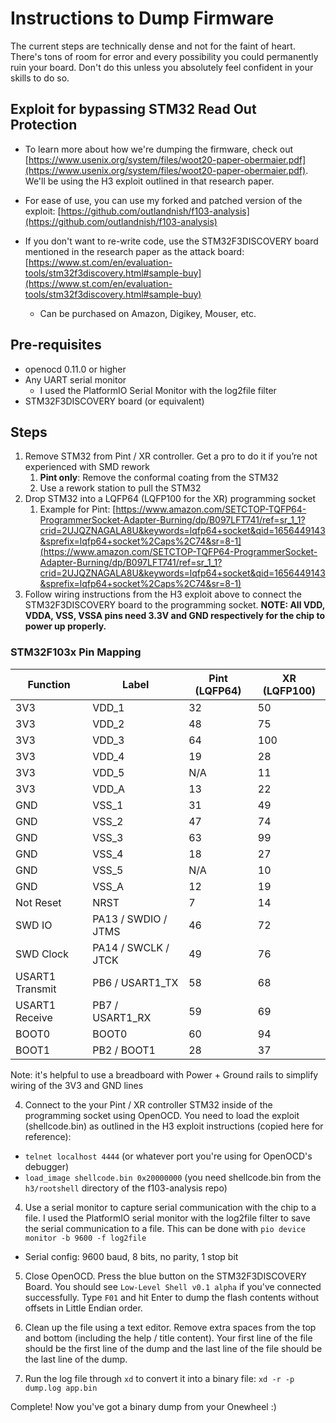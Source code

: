 # Instructions to Dump Firmware

The current steps are technically dense and not for the faint of heart. There's tons of room for error and every possibility you could permanently ruin your board. Don't do this unless you absolutely feel confident in your skills to do so.

## Exploit for bypassing STM32 Read Out Protection

- To learn more about how we're dumping the firmware, check out [https://www.usenix.org/system/files/woot20-paper-obermaier.pdf](https://www.usenix.org/system/files/woot20-paper-obermaier.pdf). We'll be using the H3 exploit outlined in that research paper.

- For ease of use, you can use my forked and patched version of the exploit: [https://github.com/outlandnish/f103-analysis](https://github.com/outlandnish/f103-analysis)

- If you don't want to re-write code, use the STM32F3DISCOVERY board mentioned in the research paper as the attack board: [https://www.st.com/en/evaluation-tools/stm32f3discovery.html#sample-buy](https://www.st.com/en/evaluation-tools/stm32f3discovery.html#sample-buy)
    - Can be purchased on Amazon, Digikey, Mouser, etc.

## Pre-requisites

- openocd 0.11.0 or higher
- Any UART serial monitor
    - I used the PlatformIO Serial Monitor with the log2file filter
- STM32F3DISCOVERY board (or equivalent)

## Steps

1. Remove STM32 from Pint / XR controller. Get a pro to do it if you’re not experienced with SMD rework
    1. **Pint only**: Remove the conformal coating from the STM32
    2. Use a rework station to pull the STM32
2. Drop STM32 into a LQFP64 (LQFP100 for the XR) programming socket
    1. Example for Pint: [https://www.amazon.com/SETCTOP-TQFP64-ProgrammerSocket-Adapter-Burning/dp/B097LFT741/ref=sr_1_1?crid=2UJQZNAGALA8U&keywords=lqfp64+socket&qid=1656449143&sprefix=lqfp64+socket%2Caps%2C74&sr=8-1](https://www.amazon.com/SETCTOP-TQFP64-ProgrammerSocket-Adapter-Burning/dp/B097LFT741/ref=sr_1_1?crid=2UJQZNAGALA8U&keywords=lqfp64+socket&qid=1656449143&sprefix=lqfp64+socket%2Caps%2C74&sr=8-1)
3. Follow wiring instructions from the H3 exploit above to connect the STM32F3DISCOVERY board to the programming socket. **NOTE: All VDD, VDDA, VSS, VSSA pins need 3.3V and GND respectively for the chip to power up properly.**

### STM32F103x Pin Mapping

| Function | Label | Pint (LQFP64) | XR (LQFP100) |
| --- | --- | --- | --- |
| 3V3 | VDD_1 | 32 | 50 |
| 3V3 | VDD_2 | 48 | 75 |
| 3V3 | VDD_3 | 64 | 100 |
| 3V3 | VDD_4 | 19 | 28 |
| 3V3 | VDD_5 | N/A | 11 |
| 3V3 | VDD_A | 13 | 22 |
| GND | VSS_1 | 31 | 49 |
| GND | VSS_2 | 47 | 74 |
| GND | VSS_3 | 63 | 99 |
| GND | VSS_4 | 18 | 27 |
| GND | VSS_5 | N/A | 10 |
| GND | VSS_A | 12 | 19 |
| Not Reset | NRST | 7 | 14 |
| SWD IO | PA13 / SWDIO / JTMS | 46 | 72 |
| SWD Clock | PA14 / SWCLK / JTCK | 49 | 76 |
| USART1 Transmit | PB6 / USART1_TX | 58 | 68 |
| USART1 Receive | PB7 / USART1_RX | 59 | 69 |
| BOOT0 | BOOT0 | 60 | 94 |
| BOOT1 | PB2 / BOOT1 | 28 | 37 |

Note: it's helpful to use a breadboard with Power + Ground rails to simplify wiring of the 3V3 and GND lines

4. Connect to the your Pint / XR controller STM32 inside of the programming socket using OpenOCD. You need to load the exploit (shellcode.bin) as outlined in the H3 exploit instructions (copied here for reference):
  - `telnet localhost 4444` (or whatever port you're using for OpenOCD's debugger)
  - `load_image shellcode.bin 0x20000000` (you need shellcode.bin from the `h3/rootshell` directory of the f103-analysis repo)

4. Use a serial monitor to capture serial communication with the chip to a file. I used the PlatformIO serial monitor with the log2file filter to save the serial communication to a file. This can be done with `pio device monitor -b 9600 -f log2file`
  - Serial config: 9600 baud, 8 bits, no parity, 1 stop bit

5. Close OpenOCD. Press the blue button on the STM32F3DISCOVERY Board. You should see `Low-Level Shell v0.1 alpha` if you've connected successfully. Type `F01` and hit Enter to dump the flash contents without offsets in Little Endian order.

5. Clean up the file using a text editor. Remove extra spaces from the top and bottom (including the help / title content). Your first line of the file should be the first line of the dump and the last line of the file should be the last line of the dump.

6. Run the log file through `xd` to convert it into a binary file: `xd -r -p dump.log app.bin`

Complete! Now you've got a binary dump from your Onewheel :)
